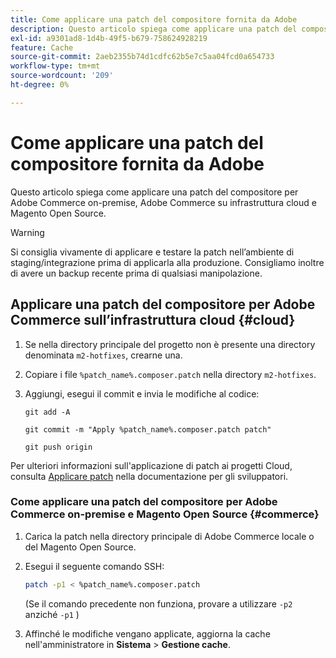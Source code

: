 ```yaml
---
title: Come applicare una patch del compositore fornita da Adobe
description: Questo articolo spiega come applicare una patch del compositore per Adobe Commerce on-premise, Adobe Commerce su infrastruttura cloud e Magento Open Source.
exl-id: a9301ad8-1d4b-49f5-b679-758624928219
feature: Cache
source-git-commit: 2aeb2355b74d1cdfc62b5e7c5aa04fcd0a654733
workflow-type: tm+mt
source-wordcount: '209'
ht-degree: 0%

---
```


# Come applicare una patch del compositore fornita da Adobe

Questo articolo spiega come applicare una patch del compositore per Adobe Commerce on-premise, Adobe Commerce su infrastruttura cloud e Magento Open Source.

>[!WARNING]
>
>Si consiglia vivamente di applicare e testare la patch nell’ambiente di staging/integrazione prima di applicarla alla produzione. Consigliamo inoltre di avere un backup recente prima di qualsiasi manipolazione.

## Applicare una patch del compositore per Adobe Commerce sull’infrastruttura cloud {#cloud}

1. Se nella directory principale del progetto non è presente una directory denominata `m2-hotfixes`, crearne una.
1. Copiare i file `%patch_name%.composer.patch` nella directory `m2-hotfixes`.
1. Aggiungi, esegui il commit e invia le modifiche al codice:

   ```git
   git add -A
   ```

   ```git
   git commit -m "Apply %patch_name%.composer.patch patch"
   ```

   ```git
   git push origin
   ```

Per ulteriori informazioni sull&#39;applicazione di patch ai progetti Cloud, consulta [Applicare patch](https://experienceleague.adobe.com/it/docs/commerce-cloud-service/user-guide/develop/upgrade/apply-patches) nella documentazione per gli sviluppatori.

### Come applicare una patch del compositore per Adobe Commerce on-premise e Magento Open Source {#commerce}

1. Carica la patch nella directory principale di Adobe Commerce locale o del Magento Open Source.
1. Esegui il seguente comando SSH:

   ```bash
   patch -p1 < %patch_name%.composer.patch
   ```

   (Se il comando precedente non funziona, provare a utilizzare `-p2` anziché `-p1` )

1. Affinché le modifiche vengano applicate, aggiorna la cache nell&#39;amministratore in **Sistema** > **Gestione cache**.
